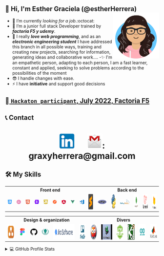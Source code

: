 ## 👋 Hi, I'm Esther Graciela (@estherHerrera) <img src="avataaars.png" style="width:150px; height:150px;" align="right"/>

 - 👀 I’m currently _looking for a job_.:octocat:         
 - 🌱 I’m a junior full stack Developer trained by ***factoria F5  y udemy***. 
 - 💞️  I really ***love web programming***, and as an ***electronic engineering student*** I have addressed this branch in all possible ways, training and creating new projects, searching for information, generating ideas and collaborative work....
 -✨ I'm an empathetic person, adapting to each person, I am a fast learner, constant and applied, seeking to solve problems according to the possibilities of the moment
 - 😎 I handle changes with ease.
 - ⚡ I have __initiative__ and support good decisions

## 🦸‍[ `Hackaton participant`, July 2022, Factoria F5 ](https://drive.google.com/file/d/1FOdc1tWXXliGwh0EME_6J-uzhvkhn2of/view?usp=sharing)

## 📞 Contact
<h1 align="center">
<a href="https://www.linkedin.com/in/esther-herrera-alcantar"><img src="linkedin.png" /></a> &emsp;
<img src="gmail.png.webp" style="width:50px; height:50px;" />: graxyherrera@gmail.com
</h1>


## 🛠 My Skills

<table align="center">
  <tr>
    <th COLSPAN=10>Front end</th>
    <th COLSPAN=6>Back end</th>
    
  </tr>
  <tr>
   <td>
    <a href="https://www.w3schools.com/cssref/"><img src="css.png" /></a>
    </td>
   <td>
    <a href="https://sass-lang.com/documentation/"><img src="sass.png" /></a>
    </td>
   <td>
    <a href="https://www.w3schools.com/html/"><img src="html.png" /></a>
    </td>
   <td>
    <a href="https://getbootstrap.com/docs/5.2/getting-started/introduction/"><img src="bootstrap.png" /></a>
    </td>
   <td>
    <a href="https://www.w3schools.com/js/"><img src="js.png" /></a>
    </td>
   <td>
    <a href="https://www.postman.com/"><img src="postman.png" /></a>
    </td>
   <td>
    <a href="https://angular.io/"><img src="angular.png" /></a>
    </td>
   <td>
    <a href="https://vuejs.org/guide/introduction.html"><img src="vue.png" /></a>
    </td>
   <td>
    <a href="https://code.visualstudio.com/"><img src="vscode.png" /></a>
    </td>
   <td>
    <a href="https://www.sublimetext.com/"><img src="sublime-text.png" style="width:50px; height:50px;"/></a>
   </td>
   <td>
    <a href="https://www.php.net/"><img src="php.png" /></a>
    </td>
   <td>
    <a href="https://docs.python.org/3/"><img src="Python.png" style="width:50px; height:50px;"/></a>
    </td>
   <td>
    <a href="https://dev.mysql.com/"><img src="mysql.png" /></a>
    </td>
   <td>
    <a href="https://www.mongodb.com/"><img src="mongodb.png" style="width:50px; height:50px;"/></a>
    </td>
   <td>
    <a href="https://laravel.com"><img src="laravel.png" style="width:50px; height:50px;"/></a>
    </td>
   <td>
    <a href="https://firebase.google.com/docs"><img src="firebase.png" style="width:50px; height:50px;"/></a>
   </td>
  </tr>
</table>

<table align="center">
  <tr>
   <th COLSPAN=6>Design & organization</th>
    <th COLSPAN=6>Divers</th>
  </tr>
  <tr>
   <td>
    <a href="https://www.diagrams.net/"><img src="diagramsnet.png" style="width:50px; height:50px;"/></a>
    </td>
   <td>
    <a href="https://www.figma.com/"><img src="figma.png"/></a>
    </td>
   <td>
    <a href="https://github.com/"><img src="github.png" /></a>
    </td>
   <td>
    <a href="https://www.gitkraken.com/"><img src="gitkraken.png"/></a>
    </td>
   <td>
    <a href="https://www.atlassian.com/"><img src="jira.png" style="width:150px; height:50px;"/></a>
    </td>
   <td>
    <a href="https://trello.com/"><img src="trello.png" style="width:50px; height:50px;"/></a>
   </td>
   <td>
    <a href="https://swish.swi-prolog.org/p/Tutorial%20de%20prolog.swinb"><img src="prolog.png" style="width:50px; height:50px;"/></a>
    </td>
   <td>
    <a href="https://www.ccsinfo.com/compilers.php"><img src="picccompiler.jpg" style="width:80px; height:50px;"/></a>
    </td>
   <td>
    <a href="https://www.microchip.com/en-us/tools-resources/develop/mplab-xc-compilers"><img src="mplab-xc-compiler.png" style="width:50px; height:50px;"/></a>
    </td>
    <td>
    <a href="https://www.kicad.org//"><img src="kicad.png" style="width:50px; height:50px;"/></a>
     </td>
   <td>
    <a href="https://www.arduino.cc//"><img src="arduino.webp" style="width:50px; height:50px;"/></a>
    </td>
   <td>
    <a href="https://es.mathworks.com/support.html?s_tid=gn_supp"><img src="Matlab.png" style="width:50px; height:50px;"/></a>
    </td>
  </tr>
</table>


<details>
  <summary>💻 GitHub Profile Stats</summary>
  <br/>
  <p align="center">
      <a href="https://github.com/anuraghazra/github-readme-stats"><img alt="Esther Herrera Github Stats" src="https://github-readme-stats.vercel.app/api?username=estherherrera&show_icons=true&theme=radical" height="192px"/></a>
  </p>
  <p align="center">
      <img src="https://github-readme-stats.vercel.app/api/top-langs/?username=estherherrera&layout=compact" alt="elegarmi" height="192px"/></p>
  </p>
</details>

